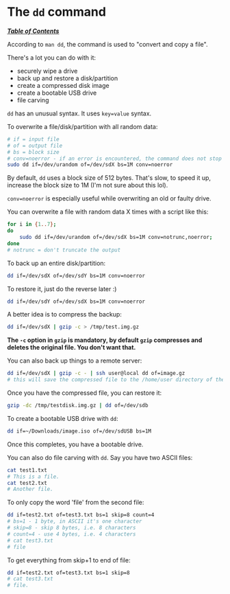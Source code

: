 # The `dd` command

[***Table of Contents***](/README.md)

According to `man dd`, the command is used to "convert and copy a file".

There's a lot you can do with it:
- securely wipe a drive
- back up and restore a disk/partition
- create a compressed disk image
- create a bootable USB drive
- file carving

`dd` has an unusual syntax. It uses `key=value` syntax. 

To overwrite a file/disk/partition with all random data:

```bash
# if = input file
# of = output file
# bs = block size
# conv=noerror - if an error is encountered, the command does not stop
sudo dd if=/dev/urandom of=/dev/sdX bs=1M conv=noerror
```

By default, `dd` uses a block size of 512 bytes. That's slow, to speed it up,
increase the block size to 1M (I'm not sure about this lol).

`conv=noerror` is especially useful while overwriting an old or faulty drive.

You can overwrite a file with random data X times with a script like this:

```bash
for i in {1..7}; 
do 
    sudo dd if=/dev/urandom of=/dev/sdX bs=1M conv=notrunc,noerror;
done
# notrunc = don't truncate the output
```

To back up an entire disk/partition:

```bash
dd if=/dev/sdX of=/dev/sdY bs=1M conv=noerror
```

To restore it, just do the reverse later :)

```bash
dd if=/dev/sdY of=/dev/sdX bs=1M conv=noerror
```

A better idea is to compress the backup:

```bash
dd if=/dev/sdX | gzip -c > /tmp/test.img.gz
```

**The `-c` option in `gzip` is mandatory, by default `gzip` compresses and
deletes the original file. You don't want that.**

You can also back up things to a remote server:

```bash
dd if=/dev/sdX | gzip -c - | ssh user@local dd of=image.gz
# this will save the compressed file to the /home/user directory of the server
```

Once you have the compressed file, you can restore it:

```bash
gzip -dc /tmp/testdisk.img.gz | dd of=/dev/sdb
```

To create a bootable USB drive with `dd`:

```bash
dd if=~/Downloads/image.iso of=/dev/sdUSB bs=1M
```

Once this completes, you have a bootable drive.

You can also do file carving with `dd`. Say you have two ASCII files:

```bash
cat test1.txt
# This is a file.
cat test2.txt
# Another file.
```

To only copy the word 'file' from the second file:

```bash
dd if=test2.txt of=test3.txt bs=1 skip=8 count=4
# bs=1 - 1 byte, in ASCII it's one character
# skip=8 - skip 8 bytes, i.e. 8 characters
# count=4 - use 4 bytes, i.e. 4 characters
# cat test3.txt
# file
```

To get everything from skip+1 to end of file:

```bash
dd if=test2.txt of=test3.txt bs=1 skip=8
# cat test3.txt
# file.
```

